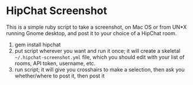 HipChat Screenshot
==================

This is a simple ruby script to take a screenshot, on Mac OS or from UN*X
running Gnome desktop, and post it to your choice of a HipChat room.

1. gem install hipchat
1. put script wherever you want and run it once; it will create a skeletal `~/.hipchat-screenshot.yml` file, which you should edit with your list of rooms, API token, username, etc.
1. run script; it will give you crosshairs to make a selection, then ask you whether/where to post it, then post it
